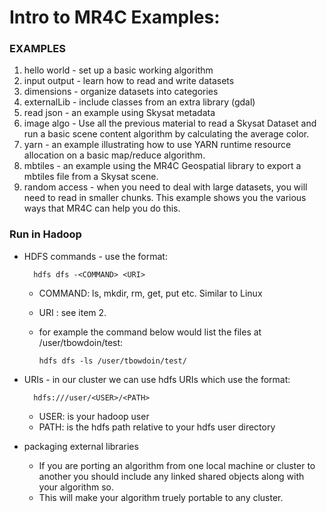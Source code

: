 Intro to MR4C Examples:
===========

### EXAMPLES

1.	hello world - set up a basic working algorithm
2.	input output - learn how to read and write datasets
3.	dimensions - organize datasets into categories
4.	externalLib - include classes from an extra library (gdal)
5. read json - an example using Skysat metadata
6. image algo - Use all the previous material to read a Skysat Dataset and run a basic scene content algorithm by calculating the average color.
7. yarn - an example illustrating how to use YARN runtime resource allocation on a basic map/reduce algorithm.
8. mbtiles - an example using the MR4C Geospatial library to export a mbtiles file from a Skysat scene.
9. random access - when you need to deal with large datasets, you will need to read in smaller chunks. This example shows you the various ways that MR4C can help you do this.

### Run in Hadoop

* HDFS commands - use the format:

        hdfs dfs -<COMMAND> <URI>

  - COMMAND: ls, mkdir, rm, get, put etc. Similar to Linux
  - URI : see item 2.
  - for example the command below would list the files at /user/tbowdoin/test:

        hdfs dfs -ls /user/tbowdoin/test/

* URIs - in our cluster we can use hdfs URIs which use the format:

        hdfs:///user/<USER>/<PATH>

  - USER: is your hadoop user
  - PATH: is the hdfs path relative to your hdfs user directory

* packaging external libraries 
  - If you are porting an algorithm from one local machine or cluster to another you should include any linked shared objects along with your algorithm so.
  - This will make your algorithm truely portable to any cluster.
